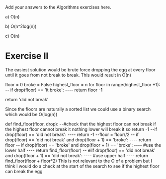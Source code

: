 Add your answers to the Algorithms exercises here.

a) O(n)

b) O(n^2log(n))

c) O(n)

# Exercise II

The easiest solution would be brute force dropping the egg at every floor until it goes from not break to break. This would result in O(n)

floor = 0
broke = False
highest_floor = n
for floor in range(highest_floor +1):
-- if drop(floor) == 'it broke':
---- return floor -1

return 'did not break'

Since the floors are naturally a sorted list we could use a binary search which would be O(log(n))

def find_floor(floor, drop):
--#check that the highest floor can not break if the highest floor cannot break it nothing lower will break it so return -1
--if drop(floor) == 'did not break':
---- return -1
--floor = floor//2
-- if drop(floor) == 'did not break' and drop(floor + 1) == 'broke':
---- return floor
-- if drop(floor) == 'broke' and drop(floor + 1) == 'broke':
---- #use the lower half
---- return find_floor(floor)
-- elif drop(floor) == 'did not break' and drop(floor + 1) == 'did not break':
---- #use upper half
---- return find_floor(floor + floor\*2)
This is not relevant to the O of a problem but I think I would do a check at the start of the search to see if the highest floor can break the egg
